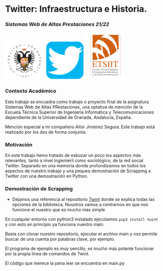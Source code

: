 # Twitter: Infraestructura e Historia.
### *Sistemas Web de Altas Prestaciones 21/22*

![logo2](twint/images/logo2.png)
![logo](twint/images/logoo.png)
![logo2](twint/images/et.png)
### Contexto Académico

Este trabajo se encuadra como trabajo o proyecto final de la asignatura Sistemas Web de Altas PRestaciones, una optativa de mención de la Escuela Técnica Superior de Ingeniería Informática y Telecomunicaciones dependiente de la Universidad de Granada, Andalucía, España.

Mención especial a mi compañero Aitor Jiménez Segura. Este trabajo está realizado por los dos de forma conjunta.
### Motivación
En este trabajo hemo tratado de esbozar un poco los aspectos más relevantes, tanto a nivel ingienieril como sociológico, de la red social Twitter. Separado en una memoria donde profundizamos en todos los aspectos de nuestro trabajo y una pequea demostración de Scrapping a Twitter con una demostración en Python.

### Demostración de Scrapping

- Dejamos una referencia al repositorio [Twint](https://github.com/twintproject/twint) donde se explica todas las opciones de la biblioteca. Nosotros vamos a centrarnos en que nos funcione el nuestro que es mucho más simple


En cualquier entorno con python3 instalado ejecutamos `pip3 install twint`  y con esto en principio ya funciona nuestro main.

Basta con clonar nuestro repositorio, ejecutar el archivo main y nos permite buscar de una cuenta por palabras clave, por ejemplo.

El programa de ejemplo es muy sencillo, es mucho más potente funcionar por la propia línea de comandos de Twint.

El código que merece la pena leer se encuentra en main.py

